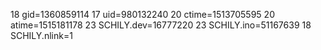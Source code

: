 18 gid=1360859114
17 uid=980132240
20 ctime=1513705595
20 atime=1515181178
23 SCHILY.dev=16777220
23 SCHILY.ino=51167639
18 SCHILY.nlink=1
